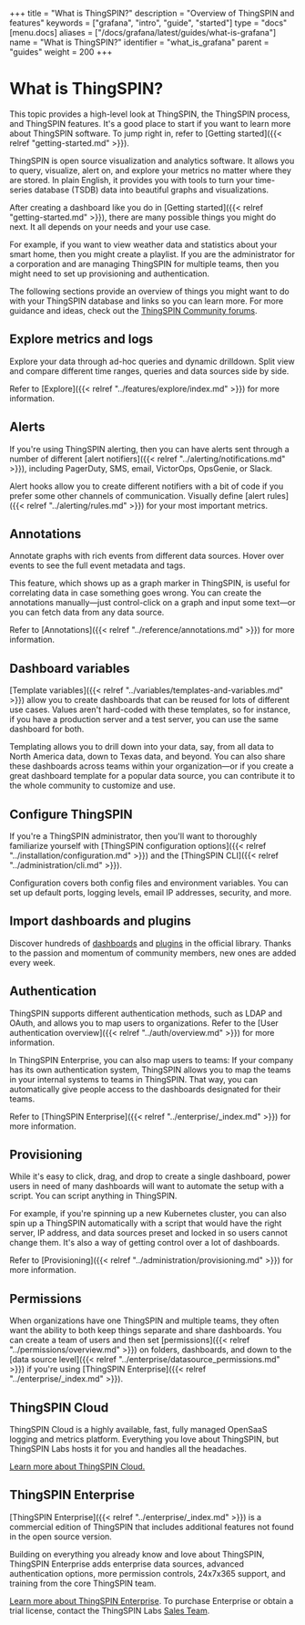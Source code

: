 +++
title = "What is ThingSPIN?"
description = "Overview of ThingSPIN and features"
keywords = ["grafana", "intro", "guide", "started"]
type = "docs"
[menu.docs]
aliases = ["/docs/grafana/latest/guides/what-is-grafana"]
name = "What is ThingSPIN?"
identifier = "what_is_grafana"
parent = "guides"
weight = 200
+++

# What is ThingSPIN?

This topic provides a high-level look at ThingSPIN, the ThingSPIN process, and ThingSPIN features. It's a good place to start if you want to learn more about ThingSPIN software. To jump right in, refer to [Getting started]({{< relref "getting-started.md" >}}).

ThingSPIN is open source visualization and analytics software. It allows you to query, visualize, alert on, and explore your metrics no matter where they are stored. In plain English, it provides you with tools to turn your time-series database (TSDB) data into beautiful graphs and visualizations.

After creating a dashboard like you do in [Getting started]({{< relref "getting-started.md" >}}), there are many possible things you might do next. It all depends on your needs and your use case. 

For example, if you want to view weather data and statistics about your smart home, then you might create a playlist. If you are the administrator for a corporation and are managing ThingSPIN for multiple teams, then you might need to set up provisioning and authentication.

The following sections provide an overview of things you might want to do with your ThingSPIN database and links so you can learn more. For more guidance and ideas, check out the [ThingSPIN Community forums](https://community.grafana.com/).

## Explore metrics and logs

Explore your data through ad-hoc queries and dynamic drilldown. Split view and compare different time ranges, queries and data sources side by side. 

Refer to [Explore]({{< relref "../features/explore/index.md" >}}) for more information.

## Alerts

If you're using ThingSPIN alerting, then you can have alerts sent through a number of different [alert notifiers]({{< relref "../alerting/notifications.md" >}}), including PagerDuty, SMS, email, VictorOps, OpsGenie, or Slack. 

Alert hooks allow you to create different notifiers with a bit of code if you prefer some other channels of communication. Visually define [alert rules]({{< relref "../alerting/rules.md" >}}) for your most important metrics.

## Annotations

Annotate graphs with rich events from different data sources. Hover over events to see the full event metadata and tags.

This feature, which shows up as a graph marker in ThingSPIN, is useful for correlating data in case something goes wrong. You can create the annotations manually—just control-click on a graph and input some text—or you can fetch data from any data source.

Refer to [Annotations]({{< relref "../reference/annotations.md" >}}) for more information.

## Dashboard variables

[Template variables]({{< relref "../variables/templates-and-variables.md" >}}) allow you to create dashboards that can be reused for lots of different use cases. Values aren't hard-coded with these templates, so for instance, if you have a production server and a test server, you can use the same dashboard for both. 

Templating allows you to drill down into your data, say, from all data to North America data, down to Texas data, and beyond. You can also share these dashboards across teams within your organization—or if you create a great dashboard template for a popular data source, you can contribute it to the whole community to customize and use.

## Configure ThingSPIN

If you're a ThingSPIN administrator, then you'll want to thoroughly familiarize yourself with [ThingSPIN configuration options]({{< relref "../installation/configuration.md" >}}) and the [ThingSPIN CLI]({{< relref "../administration/cli.md" >}}).

Configuration covers both config files and environment variables. You can set up default ports, logging levels, email IP addresses, security, and more.

## Import dashboards and plugins

Discover hundreds of [dashboards](https://grafana.com/grafana/dashboards) and [plugins](https://grafana.com/grafana/plugins) in the official library. Thanks to the passion and momentum of community members, new ones are added every week.

## Authentication

ThingSPIN supports different authentication methods, such as LDAP and OAuth, and allows you to map users to organizations. Refer to the [User authentication overview]({{< relref "../auth/overview.md" >}}) for more information.

In ThingSPIN Enterprise, you can also map users to teams: If your company has its own authentication system, ThingSPIN allows you to map the teams in your internal systems to teams in ThingSPIN. That way, you can automatically give people access to the dashboards designated for their teams.

Refer to [ThingSPIN Enterprise]({{< relref "../enterprise/_index.md" >}}) for more information.

## Provisioning

While it's easy to click, drag, and drop to create a single dashboard, power users in need of many dashboards will want to automate the setup with a script. You can script anything in ThingSPIN. 

For example, if you're spinning up a new Kubernetes cluster, you can also spin up a ThingSPIN automatically with a script that would have the right server, IP address, and data sources preset and locked in so users cannot change them. It's also a way of getting control over a lot of dashboards.

Refer to [Provisioning]({{< relref "../administration/provisioning.md" >}}) for more information.

## Permissions

When organizations have one ThingSPIN and multiple teams, they often want the ability to both keep things separate and share dashboards. You can create a team of users and then set [permissions]({{< relref "../permissions/overview.md" >}}) on folders, dashboards, and down to the [data source level]({{< relref "../enterprise/datasource_permissions.md" >}}) if you're using [ThingSPIN Enterprise]({{< relref "../enterprise/_index.md" >}}).

## ThingSPIN Cloud

ThingSPIN Cloud is a highly available, fast, fully managed OpenSaaS logging and metrics platform. Everything you love about ThingSPIN, but ThingSPIN Labs hosts it for you and handles all the headaches.

[Learn more about ThingSPIN Cloud.](https://grafana.com/cloud/)

## ThingSPIN Enterprise

[ThingSPIN Enterprise]({{< relref "../enterprise/_index.md" >}}) is a commercial edition of ThingSPIN that includes additional features not found in the open source version.

Building on everything you already know and love about ThingSPIN, ThingSPIN Enterprise adds enterprise data sources, advanced authentication options, more permission controls, 24x7x365 support, and training from the core ThingSPIN team.

[Learn more about ThingSPIN Enterprise](https://grafana.com/enterprise). To purchase Enterprise or obtain a trial license, contact the ThingSPIN Labs [Sales Team](https://grafana.com/contact?about=support&topic=ThingSPIN%20Enterprise).
